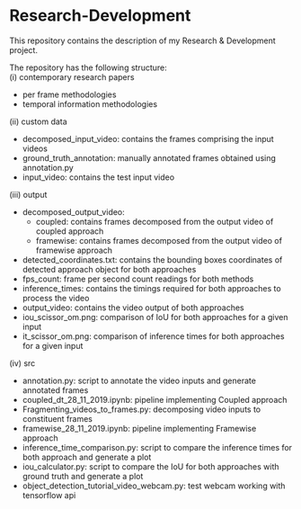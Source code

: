 # Research-Development
This repository contains the description of my Research &amp; Development project.<br> 

The repository has the following structure: <br>
(i) contemporary research papers  <br> 
- per frame methodologies <br> 
- temporal information methodologies <br> 

(ii) custom data  <br>
- decomposed_input_video: contains the frames comprising the input videos <br>
- ground_truth_annotation: manually annotated frames obtained using annotation.py <br> 
- input_video: contains the test input video <br> 

(iii) output <br>
- decomposed_output_video: 
	- coupled: contains frames decomposed from the output video of coupled approach  <br> 
	- framewise: contains frames decomposed from the output video of framewise approach <br> 
- detected_coordinates.txt: contains the bounding boxes coordinates of detected approach object for both approaches <br> 
- fps_count: frame per second count readings for both methods <br> 
- inference_times: contains the timings required for both approaches to process the video <br> 
- output_video: contains the video output of both approaches <br> 
- iou_scissor_om.png: comparison of IoU for both approaches for a given input <br>
- it_scissor_om.png: comparison of inference times for both approaches for a given input <br> 

(iv) src <br> 
- annotation.py: script to annotate the video inputs and generate annotated frames <br> 
- coupled_dt_28_11_2019.ipynb: pipeline implementing Coupled approach <br> 
- Fragmenting_videos_to_frames.py: decomposing video inputs to constituent frames <br> 
- framewise_28_11_2019.ipynb: pipeline implementing Framewise approach <br> 
- inference_time_comparison.py: script to compare the inference times for both approach and generate a plot 
- iou_calculator.py: script to compare the IoU for both approaches with ground truth and generate a plot 
- object_detection_tutorial_video_webcam.py: test webcam working with tensorflow api 


